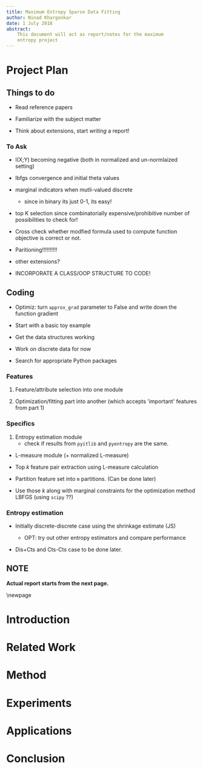 ```yaml
---
title: Maximum Entropy Sparse Data Fitting
author: Ninad Khargonkar
date: 1 July 2018
abstract:
    This document will act as report/notes for the maximum
    entropy project
---
```


# Project Plan

## Things to do

- Read reference papers

- Familiarize with the subject matter

- Think about extensions, start *writing* a report!


### To Ask

- I(X;Y) becoming negative (both in normalized and un-normlaized setting)

- lbfgs convergence and initial theta values

- marginal indicators when mutli-valued discrete
    - since in binary its just 0-1, its easy!

- top K selection since combinatorially expensive/prohibitive number of
  possibilities to check for!

- Cross check whether modfied formula used to compute function objective
  is correct or not.

- Paritioning!!!!!!!!!!

- other extensions?

- INCORPORATE A CLASS/OOP STRUCTURE TO CODE!


## Coding

- Optimiz: turn `approx_grad` parameter to False and write down 
  the function gradient

- Start with a basic toy example

- Get the data structures working

- Work on discrete data for now

- Search for appropriate Python packages


### Features 

1. Feature/attribute selection into one module

2. Optimization/fitting part into another (which accepts 'important' features from part 1)


### Specifics

1. Entropy estimation module
    - check if results from `pyitlib` and `pyentropy` are the same.

- L-measure module (+ normalized L-measure)

- Top $k$ feature pair extraction using L-measure calculation

- Partition feature set into `m` partitions. (Can be done later)

- Use those $k$ along with marginal constraints for the optimization
  method LBFGS (using `scipy` ??)


### Entropy estimation

- Initially discrete-discrete case using the shrinkage estimate (JS)
    - OPT: try out other entropy estimators and compare performance

- Dis+Cts and Cts-Cts case to be done later.

## NOTE

**Actual report starts from the next page.**


\newpage 


# Introduction


# Related Work


# Method


# Experiments


# Applications


# Conclusion
